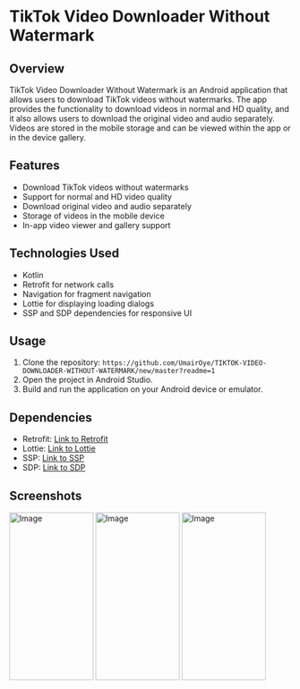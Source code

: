 # TikTok Video Downloader Without Watermark

## Overview

TikTok Video Downloader Without Watermark is an Android application that allows users to download TikTok videos without watermarks. The app provides the functionality to download videos in normal and HD quality, and it also allows users to download the original video and audio separately. Videos are stored in the mobile storage and can be viewed within the app or in the device gallery.

## Features

- Download TikTok videos without watermarks
- Support for normal and HD video quality
- Download original video and audio separately
- Storage of videos in the mobile device
- In-app video viewer and gallery support

## Technologies Used

- Kotlin
- Retrofit for network calls
- Navigation for fragment navigation
- Lottie for displaying loading dialogs
- SSP and SDP dependencies for responsive UI

## Usage

1. Clone the repository: `https://github.com/UmairOye/TIKTOK-VIDEO-DOWNLOADER-WITHOUT-WATERMARK/new/master?readme=1`
2. Open the project in Android Studio.
3. Build and run the application on your Android device or emulator.

## Dependencies

- Retrofit: [Link to Retrofit](https://square.github.io/retrofit/)
- Lottie: [Link to Lottie](https://airbnb.design/lottie/)
- SSP: [Link to SSP](https://github.com/intuit/sdp)
- SDP: [Link to SDP](https://github.com/intuit/ssp)

## Screenshots

<img width="150" height="300" src="https://github.com/UmairOye/TIKTOK-VIDEO-DOWNLOADER-WITHOUT-WATERMARK/blob/master/screenshots/Screenshot_20231130-145720_TK%20Video%20Downloader.jpg" alt="Image" >   <img width="150" height="300" src="https://github.com/UmairOye/TIKTOK-VIDEO-DOWNLOADER-WITHOUT-WATERMARK/blob/master/screenshots/Screenshot_20231130-145725_TK%20Video%20Downloader.jpg" alt="Image" >   <img width="150" height="300" src="https://github.com/UmairOye/TIKTOK-VIDEO-DOWNLOADER-WITHOUT-WATERMARK/blob/master/screenshots/Screenshot_20231130-145727_TK%20Video%20Downloader.jpg" alt="Image" >
